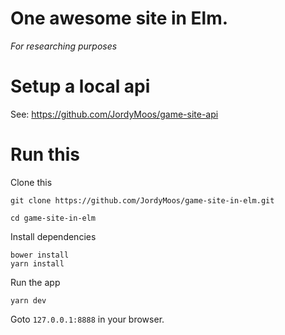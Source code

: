 # One awesome site in Elm.
*For researching purposes*

# Setup a local api

See: https://github.com/JordyMoos/game-site-api

# Run this

Clone this
```
git clone https://github.com/JordyMoos/game-site-in-elm.git
```
```
cd game-site-in-elm
```

Install dependencies
```
bower install
yarn install
```

Run the app
```
yarn dev
```

Goto `127.0.0.1:8888` in your browser.
